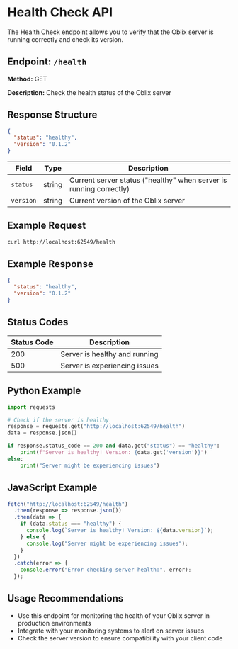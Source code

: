 # Health Check API

The Health Check endpoint allows you to verify that the Oblix server is running correctly and check its version.

## Endpoint: `/health`

**Method:** GET

**Description:** Check the health status of the Oblix server

## Response Structure

```json
{
  "status": "healthy",
  "version": "0.1.2"
}
```

| Field | Type | Description |
|-------|------|-------------|
| `status` | string | Current server status ("healthy" when server is running correctly) |
| `version` | string | Current version of the Oblix server |

## Example Request

```bash
curl http://localhost:62549/health
```

## Example Response

```json
{
  "status": "healthy",
  "version": "0.1.2"
}
```

## Status Codes

| Status Code | Description |
|-------------|-------------|
| 200 | Server is healthy and running |
| 500 | Server is experiencing issues |

## Python Example

```python
import requests

# Check if the server is healthy
response = requests.get("http://localhost:62549/health")
data = response.json()

if response.status_code == 200 and data.get("status") == "healthy":
    print(f"Server is healthy! Version: {data.get('version')}")
else:
    print("Server might be experiencing issues")
```

## JavaScript Example

```javascript
fetch("http://localhost:62549/health")
  .then(response => response.json())
  .then(data => {
    if (data.status === "healthy") {
      console.log(`Server is healthy! Version: ${data.version}`);
    } else {
      console.log("Server might be experiencing issues");
    }
  })
  .catch(error => {
    console.error("Error checking server health:", error);
  });
```

## Usage Recommendations

- Use this endpoint for monitoring the health of your Oblix server in production environments
- Integrate with your monitoring systems to alert on server issues
- Check the server version to ensure compatibility with your client code